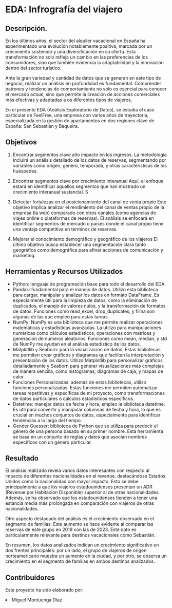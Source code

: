 # EDA: Infrografía del viajero

## Descripción.


En los últimos años, el sector del alquiler vacacional en España ha experimentado una evolución notablemente positiva, marcada por un crecimiento sostenido y una diversificación en su oferta. Esta transformación no solo refleja un cambio en las preferencias de los consumidores, sino que también evidencia la adaptabilidad y la innovación dentro del sector turístico.

Ante la gran variedad y cantidad de datos que se generan en este tipo de negocio, realizar un análisis en profundidad es fundamental. Comprender patrones y tendencias de comportamiento no solo es esencial para conocer el mercado actual, sino que permite la creación de acciones comerciales más efectivas y adaptadas a os diferentes tipos de viajeros.

En el presente EDA (Análisis Exploratorio de Datos), se estudia el caso particular de FeelFree, una empresa con varios años de trayectoria, especializada en la gestión de apartamentos en dos regiones clave de España: San Sebastián y Baqueira.



## Objetivos

1.	Encontrar segmentos clave alto impacto en los ingresos.
La metodología incluirá un análisis detallado de los datos de reservas, segmentando por variables como origen, género, temporada, y otras características de los huéspedes. 

2.	Encontrar segmentos clave por crecimiento interanual
Aquí, el enfoque estará en identificar aquellos segmentos que han mostrado un crecimiento interanual sustancial. S

3.	Detectar fortalezas en el posicionamiento del canal de venta propio
Este objetivo implica analizar el rendimiento del canal de ventas propio de la empresa (la web) comparado con otros canales (como agencias de viajes online o plataformas de reservas). El análisis se enfocará en identificar segmentos de mercado o países donde el canal propio tiene una ventaja competitiva en términos de reservas. 

4.	Mejorar el conocimiento demográfico y geográfico de los viajeros
El último objetivo busca establecer una segmentación clara tanto geográfica como demográfica para afinar acciones de comunicación y marketing.
  
## Herramientas y Recursos Utilizados

* Python: lenguaje de programación base para todo el desarrollo del EDA.
* Pandas: fundamental para el manejo de datos. Utilizo esta biblioteca para cargar, manipular y analizar los datos en formato DataFrame. Es especialmente útil para la limpieza de datos, como la eliminación de duplicados, el manejo de valores nulos, y la transformación de formatos de datos. Funciones como read_excel, drop_duplicates, y fillna son algunas de las que empleo para estas tareas.
* NumPy: NumPy es una biblioteca que me permite realizar operaciones matemáticas y estadísticas avanzadas. La utilizo para manipulaciones numéricas como cálculos estadísticos, operaciones con matrices y generación de números aleatorios. Funciones como mean, median, y std de NumPy me ayudan en el análisis estadístico de los datos.
* Matplotlib y Seaborn: para la visualización de datos. Estas bibliotecas me permiten crear gráficos y diagramas que facilitan la interpretación y presentación de los datos. Utilizo Matplotlib para personalizar gráficos detalladamente y Seaborn para generar visualizaciones más complejas de manera sencilla, como histogramas, diagramas de caja, y mapas de calor.
* Funciones Personalizadas: además de estas bibliotecas, utilizo funciones personalizadas. Estas funciones me permiten automatizar tareas repetitivas y específicas de mi proyecto, como transformaciones de datos particulares o cálculos estadísticos específicos.
* Datetime: manejar datos de fecha y hora, empleo la biblioteca datetime. Es útil para convertir y manipular columnas de fecha y hora, lo que es crucial en muchos conjuntos de datos, especialmente para identificar tendencias a lo largo del tiempo.
* Gender Guesser: biblioteca de Python que se utiliza para predecir el género de una persona basado en su primer nombre. Esta herramienta se basa en un conjunto de reglas y datos que asocian nombres específicos con un género particular.


## Resultado

El análisis realizado revela varios datos interesantes con respecto al impacto de diferentes nacionalidades en el revenue, destacándose Estados Unidos como la nacionalidad con mayor impacto. Esto se debe principalmente a que los viajeros estadounidenses presentan un ADR (Revenue por Habitación Disponible) superior al de otras nacionalidades. Además, se ha observado que los estadounidenses tienden a tener una estancia media más prolongada en comparación con viajeros de otras nacionalidades.

Otro aspecto destacado del análisis es el crecimiento observado en el segmento de familias. Este aumento se hace evidente al comparar las reservas de este grupo en 2019 con las de 2023. Este dato es particularmente relevante para destinos vacacionales como Sebastián.

En resumen, los datos analizados indican un crecimiento significativo en dos frentes principales: por un lado, el grupo de viajeros de origen norteamericano muestra un aumento en la ciudad, y por otro, se observa un crecimiento en el segmento de familias en ambos destinos analizados.

## Contribuidores
Este proyecto ha sido elaborado por:

  <li>Miguel Montuenga Díaz
